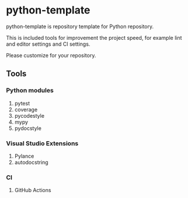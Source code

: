 # python-template

python-template is repository template for Python repository.

This is included tools for improvement the project speed, for example lint and editor settings and CI settings.

Please customize for your repository.

## Tools

### Python modules

1. pytest
2. coverage
3. pycodestyle
4. mypy
5. pydocstyle

### Visual Studio Extensions

1. Pylance
2. autodocstring

### CI

1. GitHub Actions

